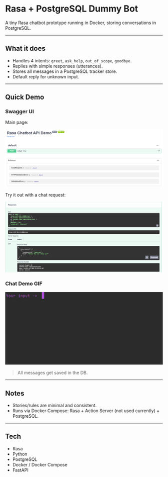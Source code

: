 # Rasa + PostgreSQL Dummy Bot

A tiny Rasa chatbot prototype running in Docker, storing conversations in PostgreSQL.

---

## What it does

- Handles 4 intents: `greet`, `ask_help`, `out_of_scope`, `goodbye`.
- Replies with simple responses (utterances).
- Stores all messages in a PostgreSQL tracker store.
- Default reply for unknown input.

---

## Quick Demo

### Swagger UI

Main page:

![Swagger UI Main](images/swagger.png)

Try it out with a chat request:

![Swagger UI Request](images/swagger_2.png)

### Chat Demo GIF

![Chatbot Demo](images/chatbot_demo.gif)


> All messages get saved in the DB.

---

## Notes

- Stories/rules are minimal and consistent.
- Runs via Docker Compose: Rasa + Action Server (not used currently) + PostgreSQL.

---

## Tech

- Rasa  
- Python  
- PostgreSQL  
- Docker / Docker Compose
- FastAPI
